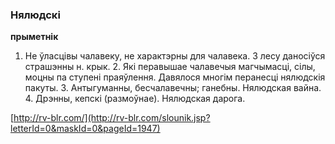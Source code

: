 ### Нялюдскі
**прыметнік**

1. Не ўласцівы чалавеку, не характэрны для чалавека. З лесу даносіўся страшэнны н. крык. 2. Які перавышае чалавечыя магчымасці, сілы, моцны па ступені праяўлення. Давялося многім перанесці нялюдскія пакуты. 3. Антыгуманны, бесчалавечны; ганебны. Нялюдская вайна. 4. Дрэнны, кепскі (размоўнае). Нялюдская дарога.

<a rel="author">[http://rv-blr.com/](http://rv-blr.com/slounik.jsp?letterId=0&maskId=0&pageId=1947)</a>
